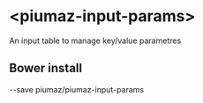 # \<piumaz-input-params\>

An input table to manage key/value parametres

## Bower install

--save piumaz/piumaz-input-params
